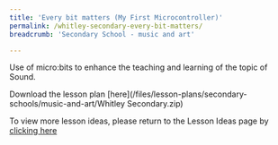 ```yaml
---
title: 'Every bit matters (My First Microcontroller)'
permalink: /whitley-secondary-every-bit-matters/
breadcrumb: 'Secondary School - music and art'

---
```



Use of micro:bits to enhance the teaching and learning of the topic of Sound.

Download the lesson plan [here](/files/lesson-plans/secondary-schools/music-and-art/Whitley Secondary.zip)

To view more lesson ideas, please return to the Lesson Ideas page by [clicking here](/in-schools/digital-maker/lesson-ideas-secondary/)
